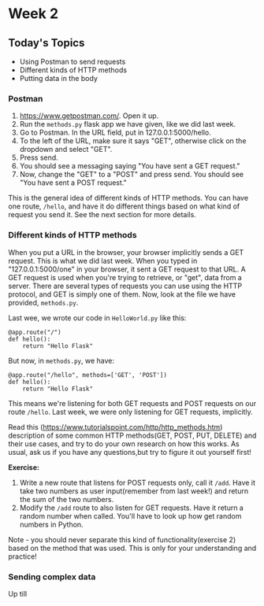 
# Week 2
## Today's Topics
- Using Postman to send requests
- Different kinds of HTTP methods
- Putting data in the body


### Postman
1) https://www.getpostman.com/. Open it up. 
2) Run the `methods.py` flask app we have given, like we did last week.
3) Go to Postman. In the URL field, put in 127.0.0.1:5000/hello.
4) To the left of the URL, make sure it says "GET", otherwise click on the dropdown and select "GET". 
5) Press send. 
6) You should see a messaging saying "You have sent a GET request."
7) Now, change the "GET" to a "POST" and press send. You should see "You have sent a POST request."

This is the general idea of different kinds of HTTP methods. You can have one route, `/hello`, and have it do different things based on what kind of request you send it. See the next section for more details.


### Different kinds of HTTP methods
When you put a URL in the browser, your browser implicitly sends a GET request. This is what we did last week. When you typed in "127.0.0.1:5000/one" in your browser, it sent a GET request to that URL. A GET request is used when you're trying to retrieve, or "get", data from a server. There are several types of requests you can use using the HTTP protocol, and GET is simply one of them. Now, look at the file we have provided, `methods.py`.

Last wee, we wrote our code in `HelloWorld.py` like this:
```
@app.route("/")
def hello():
    return "Hello Flask"
```

But now, in `methods.py`, we have:
```
@app.route("/hello", methods=['GET', 'POST'])
def hello():
    return "Hello Flask"
```

This means we're listening for both GET requests and POST requests on our route `/hello`. Last week, we were only listening for GET requests, implicitly. 

Read this (https://www.tutorialspoint.com/http/http_methods.htm) description of some common HTTP methods(GET, POST, PUT, DELETE) and their use cases, and try to do your own research on how this works. As usual, ask us if you have any questions,but try to figure it out yourself first!

**Exercise:**
1) Write a new route that listens for POST requests only, call it `/add`. Have it take two numbers as user input(remember from last week!) and return the sum of the two numbers. 
2) Modify the `/add` route to also listen for GET requests. Have it return a random number when called. You'll have to look up how get random numbers in Python. 

Note - you should never separate this kind of functionality(exercise 2) based on the method that was used. This is only for your understanding and practice!

### Sending complex data
Up till
